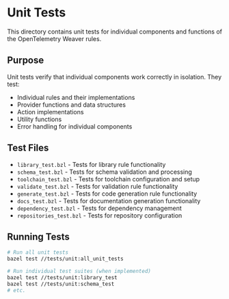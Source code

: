 # Unit Tests

This directory contains unit tests for individual components and functions of the OpenTelemetry Weaver rules.

## Purpose

Unit tests verify that individual components work correctly in isolation. They test:
- Individual rules and their implementations
- Provider functions and data structures
- Action implementations
- Utility functions
- Error handling for individual components

## Test Files

- `library_test.bzl` - Tests for library rule functionality
- `schema_test.bzl` - Tests for schema validation and processing
- `toolchain_test.bzl` - Tests for toolchain configuration and setup
- `validate_test.bzl` - Tests for validation rule functionality
- `generate_test.bzl` - Tests for code generation rule functionality
- `docs_test.bzl` - Tests for documentation generation functionality
- `dependency_test.bzl` - Tests for dependency management
- `repositories_test.bzl` - Tests for repository configuration

## Running Tests

```bash
# Run all unit tests
bazel test //tests/unit:all_unit_tests

# Run individual test suites (when implemented)
bazel test //tests/unit:library_test
bazel test //tests/unit:schema_test
# etc.
``` 